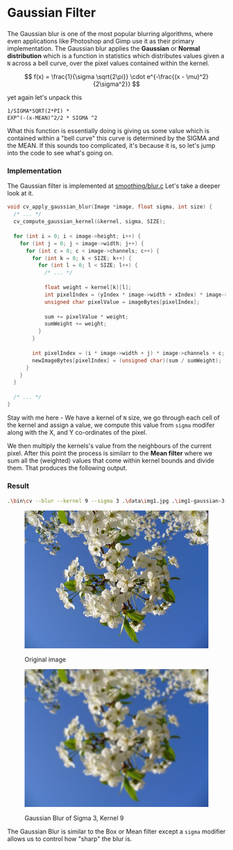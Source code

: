 # Gaussian Filter

###

The Gaussian blur is one of the most popular blurring algorithms, where even applications like Photoshop and Gimp use it as their primary implementation. The Gaussian blur applies the  **Gaussian** or **Normal distribution** which is a function in statistics which distributes values given a `N` across a bell curve, over the pixel values contained within the kernel.&#x20;



$$
f(x) = \frac{1}{\sigma \sqrt{2\pi}} \cdot e^{-\frac{(x - \mu)^2}{2\sigma^2}}
$$

yet again let's unpack this

```
1/SIGMA*SQRT(2*PI) *
EXP^(-(x-MEAN)^2/2 * SIGMA ^2
```

What this function is essentially doing is giving us some value which is contained within a "bell curve" this curve is determined by the  SIGMA and the MEAN. If this sounds too complicated, it's because it is, so let's jump into the code to see what's going on.&#x20;

### Implementation

The Gaussian filter is implemented at [smoothing/blur.c](https://github.com/Aadv1k/cv.c/blob/master/smoothing/blur.c) Let's take a deeper look at it.

```c
void cv_apply_gaussian_blur(Image *image, float sigma, int size) {
  /* ... */
  cv_compute_gaussian_kernel(&kernel, sigma, SIZE);

  for (int i = 0; i < image->height; i++) {
    for (int j = 0; j < image->width; j++) {
      for (int c = 0; c < image->channels; c++) {
        for (int k = 0; k < SIZE; k++) {
          for (int l = 0; l < SIZE; l++) {
            /* ... */

            float weight = kernel[k][l];
            int pixelIndex = (yIndex * image->width + xIndex) * image->channels + c;
            unsigned char pixelValue = imageBytes[pixelIndex];

            sum += pixelValue * weight;
            sumWeight += weight;
          }
        }

        int pixelIndex = (i * image->width + j) * image->channels + c;
        newImageBytes[pixelIndex] = (unsigned char)(sum / sumWeight);
      }
    }
  }

  /* ... */
}

```

Stay with me here - We have a kernel of `N` size, we go through each cell of the kernel and assign a value, we compute this value from `sigma` modifer along with the X, and Y co-ordinates of the pixel.&#x20;

We then multiply the kernels's value from the neighbours of the current pixel. After this point the process is similarr to the **Mean filter** where we sum all the (weighted) values that come within kernel bounds and divide them. That produces the following output.

### Result

```sh
.\bin\cv --blur --kernel 9 --sigma 3 .\data\img1.jpg .\img1-gaussian-3-9.png
```

<div>

<figure><img src="../.gitbook/assets/img1.jpg" alt=""><figcaption><p>Original image</p></figcaption></figure>

 

<figure><img src="../.gitbook/assets/gaussian-3-9.jpg" alt=""><figcaption><p>Gaussian Blur of Sigma 3, Kernel 9</p></figcaption></figure>

</div>

The Gaussian Blur is similar to the Box or Mean filter except a `sigma` modifier allows us to control how "sharp" the blur is.
